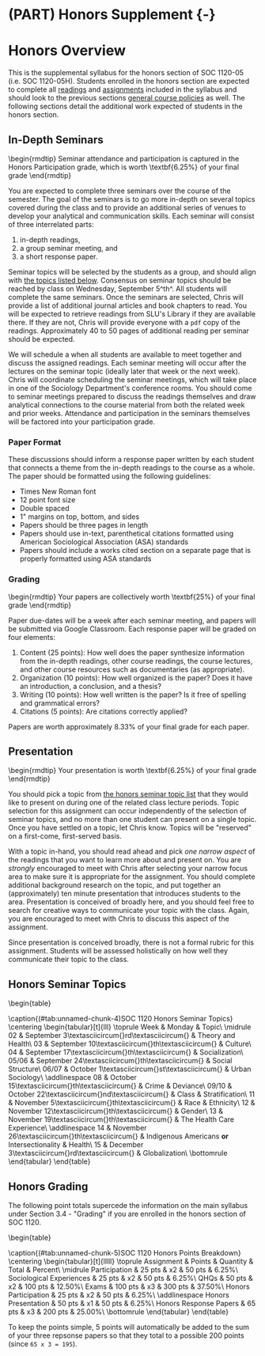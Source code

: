 # (PART) Honors Supplement {-}

# Honors Overview

This is the supplemental syllabus for the honors section of SOC 1120-05 (i.e. SOC 1120-05H). Students enrolled in the honors section are expected to complete all [readings](/lecture-schedule.html) and [assignments](/assignments-and-grading.html) included in the syllabus and should look to the previous sections [general course policies](/course-policies.html) as well. The following sections detail the additional work expected of students in the honors section.

## In-Depth Seminars

\begin{rmdtip}
Seminar attendance and participation is captured in the Honors
Participation grade, which is worth \textbf{6.25\%} of your final grade
\end{rmdtip}

You are expected to complete three seminars over the course of the semester. The goal of the seminars is to go more in-depth on several topics covered during the class and to provide an additional series of venues to develop your analytical and communication skills. Each seminar will consist of three interrelated parts:

1.  in-depth readings,
2.  a group seminar meeting, and
3.  a short response paper.

Seminar topics will be selected by the students as a group, and should align with [the topics listed below](/honors-seminar-topics.html). Consensus on seminar topics should be reached by class on Wednesday, September 5^th^. All students will complete the same seminars. Once the seminars are selected, Chris will provide a list of additional journal articles and book chapters to read. You will be expected to retrieve readings from SLU's Library if they are available there. If they are not, Chris will provide everyone with a `pdf` copy of the readings. Approximately 40 to 50 pages of additional reading per seminar should be expected.

We will schedule a when all students are available to meet together and discuss the assigned readings. Each seminar meeting will occur after the lectures on the seminar topic (ideally later that week or the next week). Chris will coordinate scheduling the seminar meetings, which will take place in one of the Sociology Department's conference rooms. You should come to seminar meetings prepared to discuss the readings themselves and draw analytical connections to the course material from both the related week and prior weeks. Attendance and participation in the seminars themselves will be factored into your participation grade.

### Paper Format

These discussions should inform a response paper written by each student that connects a theme from the in-depth readings to the course as a whole. The paper should be formatted using the following guidelines:

* Times New Roman font
* 12 point font size
* Double spaced
* 1" margins on top, bottom, and sides
* Papers should be three pages in length
* Papers should use in-text, parenthetical citations formatted using American Sociological Association (ASA) standards
* Papers should include a works cited section on a separate page that is properly formatted using ASA standards

### Grading

\begin{rmdtip}
Your papers are collectively worth \textbf{25\%} of your final grade
\end{rmdtip}

Paper due-dates will be a week after each seminar meeting, and papers will be submitted via Google Classroom. Each response paper will be graded on four elements:

1.  Content (25 points): How well does the paper synthesize information
    from the in-depth readings, other course readings, the course
    lectures, and other course resources such as documentaries (as
    appropriate).
2.  Organization (10 points): How well organized is the paper? Does it
    have an introduction, a conclusion, and a thesis?
3.  Writing (10 points): How well written is the paper? Is it free of
    spelling and grammatical errors?
4.  Citations (5 points): Are citations correctly applied?

Papers are worth approximately 8.33% of your final grade for each paper.

## Presentation

\begin{rmdtip}
Your presentation is worth \textbf{6.25\%} of your final grade
\end{rmdtip}

You should pick a topic from [the honors seminar topic list](/honors-seminar-topics.html) that they would like to present on during one of the related class lecture periods. Topic selection for this assignment can occur independently of the selection of seminar topics, and no more than one student can present on a single topic. Once you have settled on a topic, let Chris know. Topics will be "reserved" on a first-come, first-served basis.

With a topic in-hand, you should read ahead and pick *one narrow aspect* of the readings that you want to learn more about and present on. You are *strongly* encouraged to meet with Chris after selecting your narrow focus area to make sure it is appropriate for the assignment. You should complete additional background research on the topic, and put together an (approximately) ten minute presentation that introduces students to the area. Presentation is conceived of broadly here, and you should feel free to search for creative ways to communicate your topic with the class. Again, you are encouraged to meet with Chris to discuss this aspect of the assignment.

Since presentation is conceived broadly, there is not a formal rubric for this assignment. Students will be assessed holistically on how well they communicate their topic to the class.

## Honors Seminar Topics

\begin{table}

\caption{(\#tab:unnamed-chunk-4)SOC 1120 Honors Seminar Topics}
\centering
\begin{tabular}[t]{lll}
\toprule
Week & Monday & Topic\\
\midrule
02 & September 3\textasciicircum{}rd\textasciicircum{} & Theory and Health\\
03 & September 10\textasciicircum{}th\textasciicircum{} & Culture\\
04 & September 17\textasciicircum{}th\textasciicircum{} & Socialization\\
05/06 & September 24\textasciicircum{}th\textasciicircum{} & Social Structure\\
06/07 & October 1\textasciicircum{}st\textasciicircum{} & Urban Sociology\\
\addlinespace
08 & October 15\textasciicircum{}th\textasciicircum{} & Crime \& Deviance\\
09/10 & October 22\textasciicircum{}nd\textasciicircum{} & Class \& Stratification\\
11 & November 5\textasciicircum{}th\textasciicircum{} & Race \& Ethnicity\\
12 & November 12\textasciicircum{}th\textasciicircum{} & Gender\\
13 & November 19\textasciicircum{}th\textasciicircum{} & The Health Care Experience\\
\addlinespace
14 & November 26\textasciicircum{}th\textasciicircum{} & Indigenous Americans **or** Intersectionality \& Health\\
15 & December 3\textasciicircum{}rd\textasciicircum{} & Globalization\\
\bottomrule
\end{tabular}
\end{table}

## Honors Grading

The following point totals supercede the information on the main syllabus under Section 3.4 - "Grading" if you are enrolled in the honors section of SOC 1120.

\begin{table}

\caption{(\#tab:unnamed-chunk-5)SOC 1120 Honors Points Breakdown}
\centering
\begin{tabular}[t]{lllll}
\toprule
Assignment & Points & Quantity & Total & Percent\\
\midrule
Participation & 25 pts & x2 & 50 pts & 6.25\%\\
Sociological Experiences & 25 pts & x2 & 50 pts & 6.25\%\\
QHQs & 50 pts & x2 & 100 pts & 12.50\%\\
Exams & 100 pts & x3 & 300 pts & 37.50\%\\
Honors Participation & 25 pts & x2 & 50 pts & 6.25\%\\
\addlinespace
Honors Presentation & 50 pts & x1 & 50 pts & 6.25\%\\
Honors Response Papers & 65 pts & x3 & 200 pts & 25.00\%\\
\bottomrule
\end{tabular}
\end{table}

To keep the points simple, 5 points will automatically be added to the sum of your three repsonse papers so that they total to a possible 200 points (since `65 x 3 = 195`).
